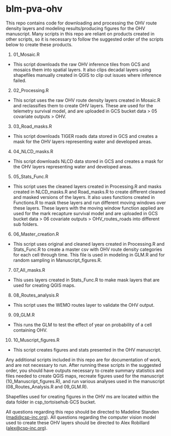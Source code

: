 # blm-pva-ohv
This repo contains code for downloading and processing the OHV route density layers and modeling results/producing figures for the OHV manuscript. Many scripts in this repo are reliant on products created in other scripts, so it is necessary to follow the suggested order of the scripts below to create these products.

1. 01_Mosaic.R
  - This script downloads the raw OHV inference tiles from GCS and mosaics them into spatial layers. It also clips decadal layers using shapefiles manually created in QGIS to clip out issues where inference failed.
2. 02_Processing.R
  - This script uses the raw OHV route density layers created in Mosaic.R and reclassifies them to create OHV layers. These are used for the telemetry survival model, and are uploaded in GCS bucket data > 05 covariate outputs > OHV.
3. 03_Road_masks.R
  - This script downloads TIGER roads data stored in GCS and creates a mask for the OHV layers representing water and developed areas.
4. 04_NLCD_masks.R
  - This script downloads NLCD data stored in GCS and creates a mask for the OHV layers representing water and developed areas.
5. 05_Stats_Func.R
  - This script uses the cleaned layers created in Processing.R and masks created in NLCD_masks.R and Road_masks.R to create different cleaned and masked versions of the layers. It also uses functions created in Functions.R to mask these        layers and run different moving windows over these layers. These layers with the moving window function applied are used for the mark recapture survival model and are uploaded in GCS bucket data > 06 covariate outputs > OHV_routes_roads     into different sub folders. 
6. 06_Master_creation.R
  - This script uses original and cleaned layers created in Processing.R and Stats_Func.R to create a master csv with OHV route density categories for each cell through time. This file is used in modeling in GLM.R and for random sampling in Manuscript_figures.R.
7. 07_All_masks.R
  - This uses layers created in Stats_Func.R to make mask layers that are used for creating QGIS maps.
8. 08_Routes_analysis.R
  - This script uses the WEMO routes layer to validate the OHV output.
9. 09_GLM.R
  - This runs the GLM to test the effect of year on probability of a cell containing OHV.
10. 10_Muscript_figures.R
  - This script creates figures and stats presented in the OHV manuscript.

Any additional scripts included in this repo are for documentation of work, and are not necessary to run.
After running these scripts in the suggested order, you should have outputs necessary to create summary statistics and files needed to create QGIS maps, recreate figures used for the manuscript (10_Manuscript_figures.R), and run various analyses used in the manuscript (08_Routes_Analysis.R and 09_GLM.R). 

Shapefiles used for creating figures in the OHV ms are located within the data folder in csp_tortoisehub GCS bucket.

All questions regarding this repo should be directed to Madeline Standen (madi@csp-inc.org).
All questions regarding the computer vision model used to create these OHV layers should be directed to Alex Robillard (alex@csp-inc.org).